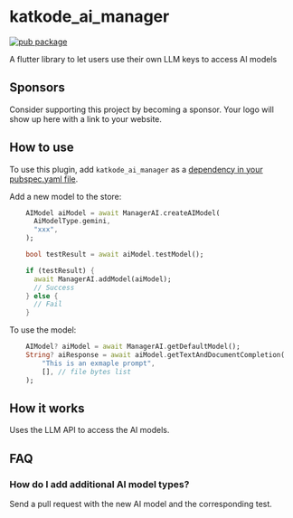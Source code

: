 # katkode_ai_manager

[![pub package](https://img.shields.io/pub/v/katkode_ai_manager.svg)](https://pub.dartlang.org/packages/katkode_ai_manager)

A flutter library to let users use their own LLM keys to access AI models


## Sponsors
Consider supporting this project by becoming a sponsor. Your logo will show up here with a link to your website.


## How to use
To use this plugin, add `katkode_ai_manager` as a [dependency in your pubspec.yaml file](https://flutter.io/platform-plugins/).

Add a new model to the store:
```dart
    AIModel aiModel = await ManagerAI.createAIModel(
      AiModelType.gemini,
      "xxx",
    );

    bool testResult = await aiModel.testModel();

    if (testResult) {
      await ManagerAI.addModel(aiModel);
      // Success
    } else {
      // Fail
    }
````

To use the model:
```dart
    AIModel? aiModel = await ManagerAI.getDefaultModel();
    String? aiResponse = await aiModel.getTextAndDocumentCompletion(
        "This is an exmaple prompt",
        [], // file bytes list
    );
```

## How it works
Uses the LLM API to access the AI models.

## FAQ
### How do I add additional AI model types?
Send a pull request with the new AI model and the corresponding test.
